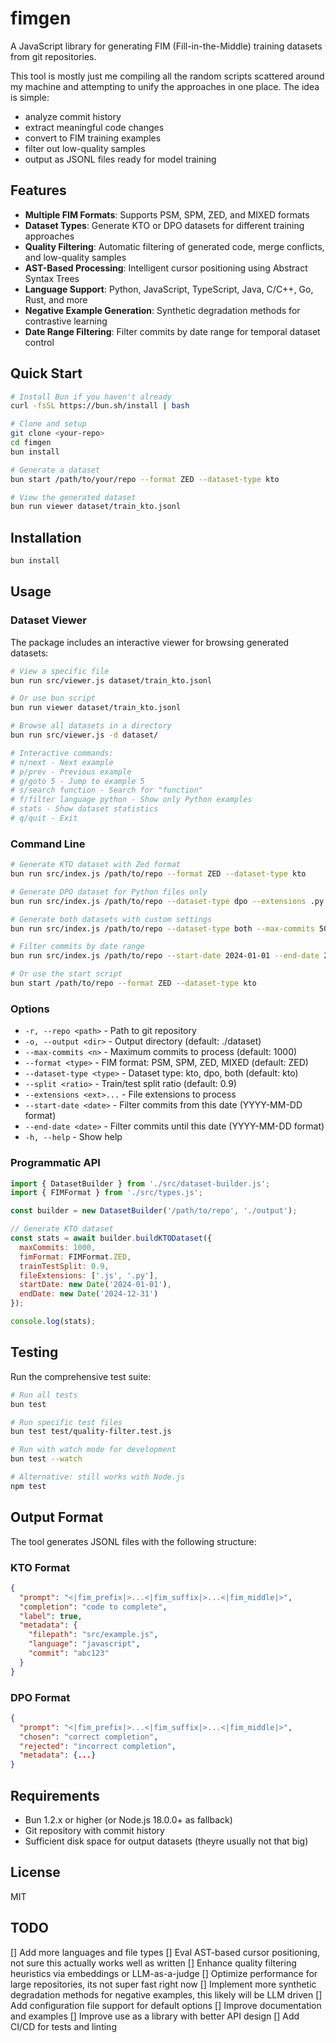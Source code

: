 # fimgen

A JavaScript library for generating FIM (Fill-in-the-Middle) training datasets from git repositories.

This tool is mostly just me compiling all the random scripts scattered around my machine and attempting to unify the approaches in one place. The idea is simple:

- analyze commit history
- extract meaningful code changes
- convert to FIM training examples
- filter out low-quality samples
- output as JSONL files ready for model training

## Features

- **Multiple FIM Formats**: Supports PSM, SPM, ZED, and MIXED formats
- **Dataset Types**: Generate KTO or DPO datasets for different training approaches
- **Quality Filtering**: Automatic filtering of generated code, merge conflicts, and low-quality samples
- **AST-Based Processing**: Intelligent cursor positioning using Abstract Syntax Trees
- **Language Support**: Python, JavaScript, TypeScript, Java, C/C++, Go, Rust, and more
- **Negative Example Generation**: Synthetic degradation methods for contrastive learning
- **Date Range Filtering**: Filter commits by date range for temporal dataset control

## Quick Start

```bash
# Install Bun if you haven't already
curl -fsSL https://bun.sh/install | bash

# Clone and setup
git clone <your-repo>
cd fimgen
bun install

# Generate a dataset
bun start /path/to/your/repo --format ZED --dataset-type kto

# View the generated dataset
bun run viewer dataset/train_kto.jsonl
```

## Installation

```bash
bun install
```

## Usage

### Dataset Viewer

The package includes an interactive viewer for browsing generated datasets:

```bash
# View a specific file
bun run src/viewer.js dataset/train_kto.jsonl

# Or use bun script
bun run viewer dataset/train_kto.jsonl

# Browse all datasets in a directory
bun run src/viewer.js -d dataset/

# Interactive commands:
# n/next - Next example
# p/prev - Previous example
# g/goto 5 - Jump to example 5
# s/search function - Search for "function"
# f/filter language python - Show only Python examples
# stats - Show dataset statistics
# q/quit - Exit
```

### Command Line

```bash
# Generate KTO dataset with Zed format
bun run src/index.js /path/to/repo --format ZED --dataset-type kto

# Generate DPO dataset for Python files only
bun run src/index.js /path/to/repo --dataset-type dpo --extensions .py

# Generate both datasets with custom settings
bun run src/index.js /path/to/repo --dataset-type both --max-commits 500

# Filter commits by date range
bun run src/index.js /path/to/repo --start-date 2024-01-01 --end-date 2024-06-30

# Or use the start script
bun start /path/to/repo --format ZED --dataset-type kto
```

### Options

- `-r, --repo <path>` - Path to git repository
- `-o, --output <dir>` - Output directory (default: ./dataset)
- `--max-commits <n>` - Maximum commits to process (default: 1000)
- `--format <type>` - FIM format: PSM, SPM, ZED, MIXED (default: ZED)
- `--dataset-type <type>` - Dataset type: kto, dpo, both (default: kto)
- `--split <ratio>` - Train/test split ratio (default: 0.9)
- `--extensions <ext>...` - File extensions to process
- `--start-date <date>` - Filter commits from this date (YYYY-MM-DD format)
- `--end-date <date>` - Filter commits until this date (YYYY-MM-DD format)
- `-h, --help` - Show help

### Programmatic API

```javascript
import { DatasetBuilder } from './src/dataset-builder.js';
import { FIMFormat } from './src/types.js';

const builder = new DatasetBuilder('/path/to/repo', './output');

// Generate KTO dataset
const stats = await builder.buildKTODataset({
  maxCommits: 1000,
  fimFormat: FIMFormat.ZED,
  trainTestSplit: 0.9,
  fileExtensions: ['.js', '.py'],
  startDate: new Date('2024-01-01'),
  endDate: new Date('2024-12-31')
});

console.log(stats);
```

## Testing

Run the comprehensive test suite:

```bash
# Run all tests
bun test

# Run specific test files
bun test test/quality-filter.test.js

# Run with watch mode for development
bun test --watch

# Alternative: still works with Node.js
npm test
```

## Output Format

The tool generates JSONL files with the following structure:

### KTO Format
```json
{
  "prompt": "<|fim_prefix|>...<|fim_suffix|>...<|fim_middle|>",
  "completion": "code to complete",
  "label": true,
  "metadata": {
    "filepath": "src/example.js",
    "language": "javascript",
    "commit": "abc123"
  }
}
```

### DPO Format
```json
{
  "prompt": "<|fim_prefix|>...<|fim_suffix|>...<|fim_middle|>",
  "chosen": "correct completion",
  "rejected": "incorrect completion",
  "metadata": {...}
}
```

## Requirements

- Bun 1.2.x or higher (or Node.js 18.0.0+ as fallback)
- Git repository with commit history
- Sufficient disk space for output datasets (theyre usually not that big)

## License

MIT

## TODO

[] Add more languages and file types
[] Eval AST-based cursor positioning, not sure this actually works well as written
[] Enhance quality filtering heuristics via embeddings or LLM-as-a-judge
[] Optimize performance for large repositories, its not super fast right now
[] Implement more synthetic degradation methods for negative examples, this likely will be LLM driven
[] Add configuration file support for default options
[] Improve documentation and examples
[] Improve use as a library with better API design
[] Add CI/CD for tests and linting
